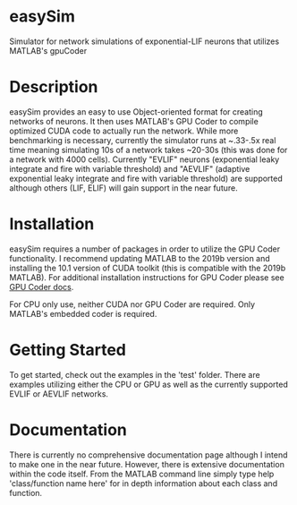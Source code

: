 # easySim
Simulator for network simulations of exponential-LIF neurons that utilizes MATLAB's gpuCoder

# Description
easySim provides an easy to use Object-oriented format for creating networks of neurons. It then uses MATLAB's GPU Coder
to compile optimized CUDA code to actually run the network. While more benchmarking is necessary, currently the simulator runs at ~.33-.5x real time meaning simulating 10s of a network takes ~20-30s (this was done for a network with 4000 cells). Currently "EVLIF" neurons (exponential leaky integrate and fire with variable threshold) and "AEVLIF" (adaptive exponential leaky integrate and fire with variable threshold) are supported although others (LIF, ELIF) will gain support in the near future.

# Installation
easySim requires a number of packages in order to utilize the GPU Coder functionality. I recommend updating MATLAB to the 2019b version and installing the 10.1 version of CUDA toolkit (this is compatible with the 2019b MATLAB). For additional installation instructions for GPU Coder please see [GPU Coder docs](https://www.mathworks.com/help/pdf_doc/gpucoder/gpucoder_gs.pdf).

For CPU only use, neither CUDA nor GPU Coder are required. Only MATLAB's embedded coder is required.

# Getting Started
To get started, check out the examples in the 'test' folder. There are examples utilizing either the CPU or GPU as well as the currently supported EVLIF or AEVLIF networks.

# Documentation
There is currently no comprehensive documentation page although I intend to make one in the near future. However, there is extensive documentation within the code itself. From the MATLAB command line simply type help 'class/function name here' for in depth information about each class and function.
